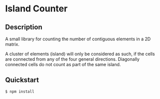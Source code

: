 # Island Counter

## Description

A small library for counting the number of contiguous elements in a 2D matrix.

A cluster of elements (island) will only be considered as such,
if the cells are connected from any of the four general directions.
Diagonally connected cells do not count as part of the same island.

## Quickstart

```sh
$ npm install
```

